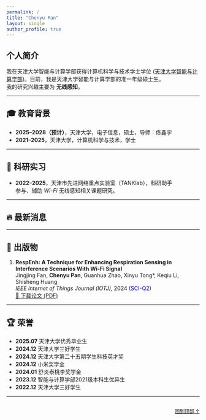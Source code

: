 ```yaml
---
permalink: /
title: "Chenyu Pan"
layout: single
author_profile: true
---
```


<!-- 个人简介 -->
## <span id="about-me">个人简介</span>

我在天津大学智能与计算学部获得计算机科学与技术学士学位 ([天津大学智能与计算学部](https://cic.tju.edu.cn/))。目前，我是天津大学智能与计算学部的准一年级硕士生。  
我的研究兴趣主要为 **无线感知**。

---

<!-- 教育背景 -->
## <span id="education">🎓 教育背景</span>

- **2025–2028（预计）**，天津大学，电子信息，硕士，导师：佟鑫宇  
- **2021–2025**，天津大学，计算机科学与技术，学士

---

<!-- 科研实习 -->
## <span id="research">🔬 科研实习</span>

- **2022–2025**，天津市先进网络重点实验室（TANKlab），科研助手  
  参与、辅助 *Wi-Fi* 无线感知相关课题研究。

---

<!-- 最新消息 -->
## <span id="news">🔥 最新消息</span>

---

<!-- 出版物 -->
## <span id="publications">📝 出版物</span>

1. **RespEnh: A Technique for Enhancing Respiration Sensing in Interference Scenarios With Wi-Fi Signal**  
   Jingjing Fan, **Chenyu Pan**, Guanhua Zhao, Xinyu Tong*, Keqiu Li, Shisheng Huang  
   *IEEE Internet of Things Journal (IOTJ)*, 2024 (<font color="blue">SCI-Q2</font>)  
   [📄 下载论文 (PDF)](/files/RespEnh_A_Technique_for_Enhancing_Respiration_Sensing_in_Interference_Scenarios_With_Wi-Fi_Signal.pdf)

---

<!-- 荣誉 -->
## <span id="awards">🏆 荣誉</span>

- **2025.07** 天津大学优秀毕业生
- **2024.12** 天津大学三好学生
- **2024.12** 天津大学第二十五期学生科技英才奖
- **2024.12** 小米奖学金
- **2024.01** 舒炎泰桃李奖学金
- **2023.12** 智能与计算学部2021级本科生优异生
- **2022.12** 天津大学三好学生

---

<div style="text-align: right; margin-top: 2em;">
  <a href="#about-me" style="font-size: 0.9em;">回到顶部 ↑</a>
</div>